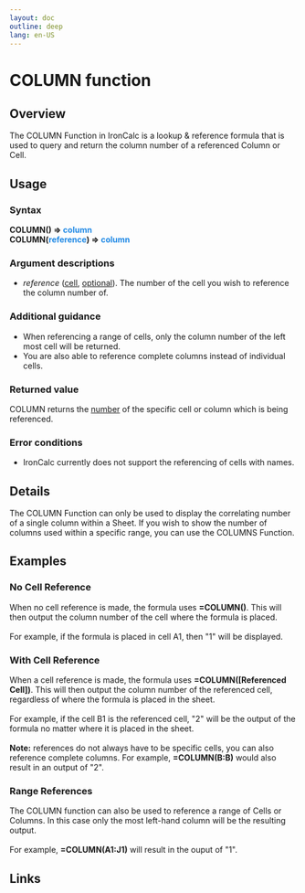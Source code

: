 ```yaml
---
layout: doc
outline: deep
lang: en-US
---
```


# COLUMN function
## Overview
The COLUMN Function in IronCalc is a lookup & reference formula that is used to query and return the column number of a referenced Column or Cell.
## Usage
### Syntax
**COLUMN() => <span title="Number" style="color:#1E88E5">column</span>**<br>
**COLUMN(<span title="Reference" style="color:#1E88E5">reference</span>) => <span title="Number" style="color:#1E88E5">column</span>**
### Argument descriptions
* *reference* ([cell](/features/value-types), [optional](/features/optional-arguments.md)). The number of the cell you wish to reference the column number of.
### Additional guidance
* When referencing a range of cells, only the column number of the left most cell will be returned.
* You are also able to reference complete columns instead of individual cells.
### Returned value
COLUMN returns the [number](/features/value-types#numbers) of the specific cell or column which is being referenced.
### Error conditions
* IronCalc currently does not support the referencing of cells with names.
## Details
The COLUMN Function can only be used to display the correlating number of a single column within a Sheet. If you wish to show the number of columns used within a specific range, you can use the COLUMNS Function.
## Examples
### No Cell Reference
When no cell reference is made, the formula uses **=COLUMN()**. This will then output the column number of the cell where the formula is placed.<br><br>For example, if the formula is placed in cell A1, then "1" will be displayed.
### With Cell Reference
When a cell reference is made, the formula uses **=COLUMN([Referenced Cell])**. This will then output the column number of the referenced cell, regardless of where the formula is placed in the sheet.<br><br>For example, if the cell B1 is the referenced cell, "2" will be the output of the formula no matter where it is placed in the sheet.<br><br>**Note:** references do not always have to be specific cells, you can also reference complete columns. For example, **=COLUMN(B:B)** would also result in an output of "2".
### Range References
The COLUMN function can also be used to reference a range of Cells or Columns. In this case only the most left-hand column will be the resulting output.<br><br>For example, **=COLUMN(A1:J1)** will result in the ouput of "1".
## Links